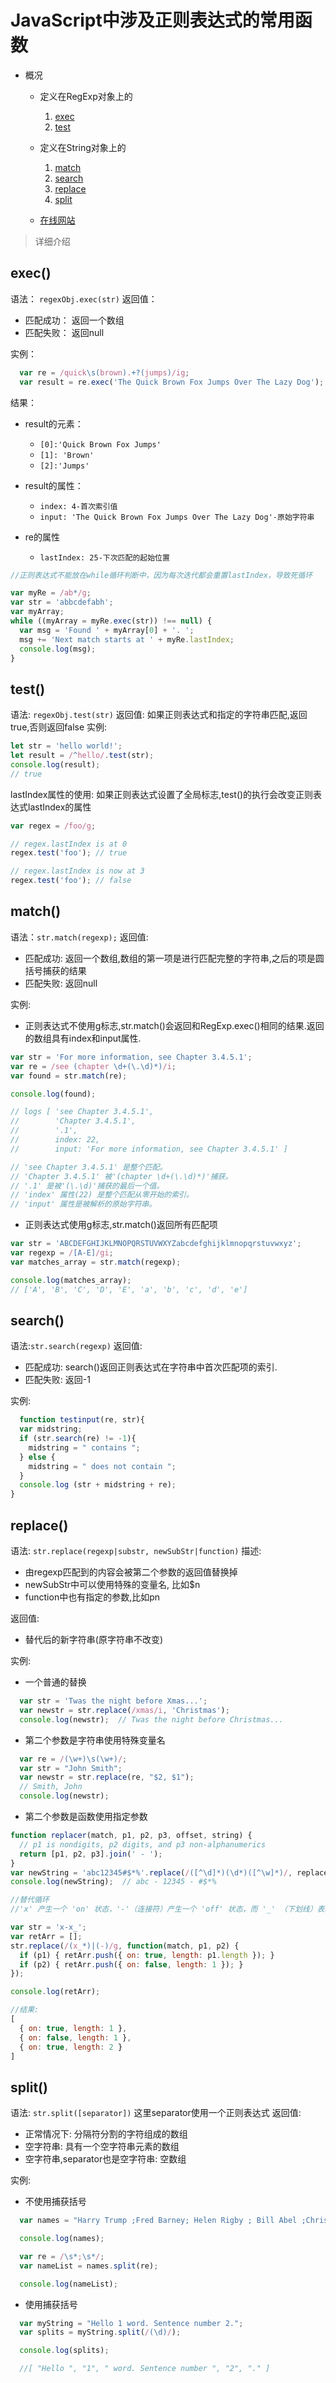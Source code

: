 # JavaScript中涉及正则表达式的常用函数

- 概况

  - 定义在RegExp对象上的
    1. [exec](https://developer.mozilla.org/zh-CN/docs/Web/JavaScript/Reference/Global_Objects/RegExp/exec)
    2. [test](https://developer.mozilla.org/en-US/docs/Web/JavaScript/Reference/Global_Objects/RegExp/test)

  - 定义在String对象上的
    1. [match](https://developer.mozilla.org/en-US/docs/Web/JavaScript/Reference/Global_Objects/String/match)
    2. [search](https://developer.mozilla.org/en-US/docs/Web/JavaScript/Reference/Global_Objects/String/search)
    3. [replace](https://developer.mozilla.org/zh-CN/docs/Web/JavaScript/Reference/Global_Objects/String/replace)
    4. [split](https://developer.mozilla.org/en-US/docs/Web/JavaScript/Reference/Global_Objects/String/split)

  - [在线网站](https://regexr.com/)

> 详细介绍

## exec()

语法： `regexObj.exec(str)`
返回值：

- 匹配成功： 返回一个数组
- 匹配失败： 返回null

实例：

````javascript
  var re = /quick\s(brown).+?(jumps)/ig;
  var result = re.exec('The Quick Brown Fox Jumps Over The Lazy Dog');
````

结果：

- result的元素：
  - `[0]:'Quick Brown Fox Jumps'`
  - `[1]: 'Brown'`
  - `[2]:'Jumps'`

- result的属性：
  - `index: 4-首次索引值`
  - `input: 'The Quick Brown Fox Jumps Over The Lazy Dog'-原始字符串`

- re的属性
  - `lastIndex: 25-下次匹配的起始位置`

```javascript
//正则表达式不能放在while循环判断中，因为每次迭代都会重置lastIndex，导致死循环

var myRe = /ab*/g;
var str = 'abbcdefabh';
var myArray;
while ((myArray = myRe.exec(str)) !== null) {
  var msg = 'Found ' + myArray[0] + '. ';
  msg += 'Next match starts at ' + myRe.lastIndex;
  console.log(msg);
}
```

## test()

语法: `regexObj.test(str)`
返回值: 如果正则表达式和指定的字符串匹配,返回true,否则返回false
实例:
  ```javascript
  let str = 'hello world!';
  let result = /^hello/.test(str);
  console.log(result);
  // true
  ```
lastIndex属性的使用:
如果正则表达式设置了全局标志,test()的执行会改变正则表达式lastIndex的属性

```javascript
var regex = /foo/g;

// regex.lastIndex is at 0
regex.test('foo'); // true

// regex.lastIndex is now at 3
regex.test('foo'); // false

```

## match()

语法：`str.match(regexp);`
返回值:

- 匹配成功: 返回一个数组,数组的第一项是进行匹配完整的字符串,之后的项是圆括号捕获的结果
- 匹配失败: 返回null

实例:

- 正则表达式不使用g标志,str.match()会返回和RegExp.exec()相同的结果.返回的数组具有index和input属性.

```javascript
var str = 'For more information, see Chapter 3.4.5.1';
var re = /see (chapter \d+(\.\d)*)/i;
var found = str.match(re);

console.log(found);

// logs [ 'see Chapter 3.4.5.1',
//        'Chapter 3.4.5.1',
//        '.1',
//        index: 22,
//        input: 'For more information, see Chapter 3.4.5.1' ]

// 'see Chapter 3.4.5.1' 是整个匹配。
// 'Chapter 3.4.5.1' 被'(chapter \d+(\.\d)*)'捕获。
// '.1' 是被'(\.\d)'捕获的最后一个值。
// 'index' 属性(22) 是整个匹配从零开始的索引。
// 'input' 属性是被解析的原始字符串。

```

- 正则表达式使用g标志,str.match()返回所有匹配项

```javascript
var str = 'ABCDEFGHIJKLMNOPQRSTUVWXYZabcdefghijklmnopqrstuvwxyz';
var regexp = /[A-E]/gi;
var matches_array = str.match(regexp);

console.log(matches_array);
// ['A', 'B', 'C', 'D', 'E', 'a', 'b', 'c', 'd', 'e']
```

## search()

语法:`str.search(regexp)`
返回值:

- 匹配成功: search()返回正则表达式在字符串中首次匹配项的索引.
- 匹配失败: 返回-1

实例:

```JavaScript
  function testinput(re, str){
  var midstring;
  if (str.search(re) != -1){
    midstring = " contains ";
  } else {
    midstring = " does not contain ";
  }
  console.log (str + midstring + re);
}
```

## replace()

语法: `str.replace(regexp|substr, newSubStr|function)`
描述:

- 由regexp匹配到的内容会被第二个参数的返回值替换掉
- newSubStr中可以使用特殊的变量名, 比如$n
- function中也有指定的参数,比如pn

返回值:

- 替代后的新字符串(原字符串不改变)

实例:

- 一个普通的替换

```javascript
  var str = 'Twas the night before Xmas...';
  var newstr = str.replace(/xmas/i, 'Christmas');
  console.log(newstr);  // Twas the night before Christmas...

```

- 第二个参数是字符串使用特殊变量名

```javascript
  var re = /(\w+)\s(\w+)/;
  var str = "John Smith";
  var newstr = str.replace(re, "$2, $1");
  // Smith, John
  console.log(newstr);
```

- 第二个参数是函数使用指定参数

```javascript
function replacer(match, p1, p2, p3, offset, string) {
  // p1 is nondigits, p2 digits, and p3 non-alphanumerics
  return [p1, p2, p3].join(' - ');
}
var newString = 'abc12345#$*%'.replace(/([^\d]*)(\d*)([^\w]*)/, replacer);
console.log(newString);  // abc - 12345 - #$*%

//替代循环
//'x' 产生一个 'on' 状态，'-'（连接符）产生一个 'off' 状态，而 '_' （下划线）表示 'on' 状态的长度。

var str = 'x-x_';
var retArr = [];
str.replace(/(x_*)|(-)/g, function(match, p1, p2) {
  if (p1) { retArr.push({ on: true, length: p1.length }); }
  if (p2) { retArr.push({ on: false, length: 1 }); }
});

console.log(retArr);

//结果:
[
  { on: true, length: 1 },
  { on: false, length: 1 },
  { on: true, length: 2 }
]
```

## split()

语法: `str.split([separator])`  这里separator使用一个正则表达式
返回值:

- 正常情况下: 分隔符分割的字符组成的数组
- 空字符串: 具有一个空字符串元素的数组
- 空字符串,separator也是空字符串: 空数组

实例:

- 不使用捕获括号

```javascript
  var names = "Harry Trump ;Fred Barney; Helen Rigby ; Bill Abel ;Chris Hand ";

  console.log(names);

  var re = /\s*;\s*/;
  var nameList = names.split(re);

  console.log(nameList);
```

- 使用捕获括号

```javascript
  var myString = "Hello 1 word. Sentence number 2.";
  var splits = myString.split(/(\d)/);

  console.log(splits);

  //[ "Hello ", "1", " word. Sentence number ", "2", "." ]
```
